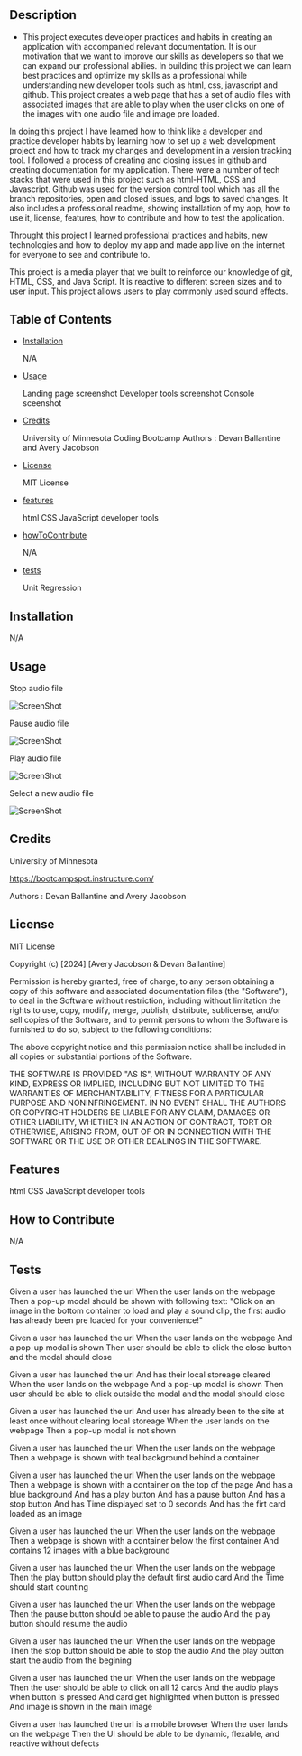 # <Sound Board>

## Description

- This project executes developer practices and habits in creating an application with accompanied relevant documentation. It is our motivation that we want to improve our skills as developers so that we can expand our professional abilies. In building this project we can learn best practices and optimize my skills as a professional while understanding new 
developer tools such as html, css, javascript and github. This project creates a web page that has a set of audio files with associated images that are able to play when the user clicks on one of the images with one audio file and image pre loaded. 


In doing this project I have learned how to think like a developer and practice developer habits by learning how to set up a web development project and how to track my changes and development in a version tracking tool. I followed a process of creating and closing issues in github and creating documentation for my application. There were a number of tech stacks that were used in this project such as html-HTML, CSS and Javascript. Github was used for the version control tool which has all the branch repositories, open and closed issues, and logs to saved changes. It also includes a professional readme, showing installation of my app, how to use it, license, features, how to contribute and how to test the application.  

Throught this project I learned professional practices and habits, new technologies and how to deploy my app and made app live on the internet for everyone to see and contribute to.  

This project is a media player that we built to reinforce our knowledge of git, HTML, CSS, and Java Script. It is reactive to different screen sizes and to user input. This project allows users to play commonly used sound effects. 


## Table of Contents 

- [Installation](#installation)

    N/A

- [Usage](#usage)

    Landing page screenshot 
    Developer tools screenshot
    Console sceenshot 

- [Credits](#credits)

    University of Minnesota Coding Bootcamp
    Authors : Devan Ballantine and Avery Jacobson

- [License](#license)
    
    MIT License

- [features](#features)

    html
    CSS
    JavaScript
    developer tools

- [howToContribute](#howToContribute)

    N/A

- [tests](#tests)

    Unit
    Regression 

## Installation

N/A

## Usage

Stop audio file

![ScreenShot](./assets/images/clickStop.png)

Pause audio file

![ScreenShot](./assets/images/clickPause.png)

Play audio file

![ScreenShot](./assets/images/clickPlay.png)

Select a new audio file 

![ScreenShot](./assets/images/clickAudio.png)


## Credits

University of Minnesota

https://bootcampspot.instructure.com/

Authors : Devan Ballantine and Avery Jacobson

## License


MIT License

Copyright (c) [2024] [Avery Jacobson & Devan Ballantine]

Permission is hereby granted, free of charge, to any person obtaining a copy
of this software and associated documentation files (the "Software"), to deal
in the Software without restriction, including without limitation the rights
to use, copy, modify, merge, publish, distribute, sublicense, and/or sell
copies of the Software, and to permit persons to whom the Software is
furnished to do so, subject to the following conditions:

The above copyright notice and this permission notice shall be included in all
copies or substantial portions of the Software.

THE SOFTWARE IS PROVIDED "AS IS", WITHOUT WARRANTY OF ANY KIND, EXPRESS OR
IMPLIED, INCLUDING BUT NOT LIMITED TO THE WARRANTIES OF MERCHANTABILITY,
FITNESS FOR A PARTICULAR PURPOSE AND NONINFRINGEMENT. IN NO EVENT SHALL THE
AUTHORS OR COPYRIGHT HOLDERS BE LIABLE FOR ANY CLAIM, DAMAGES OR OTHER
LIABILITY, WHETHER IN AN ACTION OF CONTRACT, TORT OR OTHERWISE, ARISING FROM,
OUT OF OR IN CONNECTION WITH THE SOFTWARE OR THE USE OR OTHER DEALINGS IN THE
SOFTWARE.


## Features

html
CSS
JavaScript
developer tools

## How to Contribute

N/A

## Tests

Given a user has launched the url
When the user lands on the webpage
Then a pop-up modal should be shown with following text:
"Click on an image in the bottom container to load and play a sound clip, the first audio has already been pre loaded for your convenience!"

Given a user has launched the url
When the user lands on the webpage
And a pop-up modal is shown 
Then user should be able to click the close button and the modal should close

Given a user has launched the url 
And has their local storeage cleared
When the user lands on the webpage
And a pop-up modal is shown 
Then user should be able to click outside the modal and the modal should close

Given a user has launched the url 
And user has already been to the site at least once without clearing local storeage
When the user lands on the webpage
Then a pop-up modal is not shown

Given a user has launched the url 
When the user lands on the webpage
Then a webpage is shown with teal background behind a container 

Given a user has launched the url 
When the user lands on the webpage
Then a webpage is shown with a container on the top of the page
And has a blue background
And has a play button
And has a pause button
And has a stop button
And has Time displayed set to 0 seconds
And has the firt card loaded as an image

Given a user has launched the url 
When the user lands on the webpage
Then a webpage is shown with a container below the first container
And contains 12 images with a blue background

Given a user has launched the url 
When the user lands on the webpage
Then the play button should play the default first audio card
And the Time should start counting

Given a user has launched the url 
When the user lands on the webpage
Then the pause button should be able to pause the audio 
And the play button should resume the audio

Given a user has launched the url 
When the user lands on the webpage
Then the stop button should be able to stop the audio 
And the play button start the audio from the begining 

Given a user has launched the url 
When the user lands on the webpage
Then the user should be able to click on all 12 cards 
And the audio plays when button is pressed
And card get highlighted when button is pressed 
And image is shown in the main image


Given a user has launched the url is a mobile browser
When the user lands on the webpage
Then the UI should be able to be dynamic, flexable, and reactive without defects 












